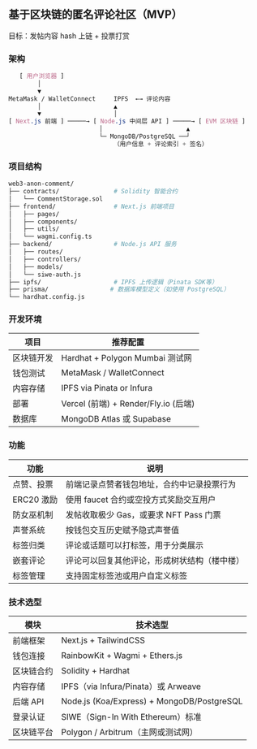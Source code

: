 ## 基于区块链的匿名评论社区（MVP）
目标：发帖内容 hash 上链 + 投票打赏

### 架构
```css
   [ 用户浏览器 ]
        │
        ▼
MetaMask / WalletConnect     IPFS  ←→ 评论内容
        │                    ▲
        ▼                    │
[ Next.js 前端 ] ─────→ [ Node.js 中间层 API ] ─────→ [ EVM 区块链 ]
                         │                       ▲
                         └─ MongoDB/PostgreSQL ──┘
                             （用户信息 + 评论索引 + 签名）
```

### 项目结构
```bash
web3-anon-comment/
├── contracts/               # Solidity 智能合约
│   └── CommentStorage.sol
├── frontend/                # Next.js 前端项目
│   ├── pages/
│   ├── components/
│   ├── utils/
│   └── wagmi.config.ts
├── backend/                 # Node.js API 服务
│   ├── routes/
│   ├── controllers/
│   ├── models/
│   └── siwe-auth.js
├── ipfs/                    # IPFS 上传逻辑（Pinata SDK等）
├── prisma/                 # 数据库模型定义（如使用 PostgreSQL）
└── hardhat.config.js
```

### 开发环境
| 项目    | 推荐配置                             |
| ----- | -------------------------------- |
| 区块链开发 | Hardhat + Polygon Mumbai 测试网     |
| 钱包测试  | MetaMask / WalletConnect         |
| 内容存储  | IPFS via Pinata or Infura        |
| 部署    | Vercel (前端) + Render/Fly.io (后端) |
| 数据库   | MongoDB Atlas 或 Supabase         |


### 功能
| 功能   | 说明                     |
| -------- | -------------------------- |
| 点赞、投票    | 前端记录点赞者钱包地址，合约中记录投票行为      |
| ERC20 激励 | 使用 faucet 合约或空投方式奖励交互用户    |
| 防女巫机制    | 发帖收取极少 Gas，或要求 NFT Pass 门票 |
| 声誉系统     | 按钱包交互历史赋予隐式声誉值             |
| 标签归类 | 评论或话题可以打标签，用于分类展示      |
| 嵌套评论 | 评论可以回复其他评论，形成树状结构（楼中楼） |
| 标签管理 | 支持固定标签池或用户自定义标签        |


### 技术选型
| 模块     | 技术选型                                       |
| ------ | ------------------------------------------ |
| 前端框架   | Next.js + TailwindCSS                      |
| 钱包连接   | RainbowKit + Wagmi + Ethers.js             |
| 区块链合约  | Solidity + Hardhat                         |
| 内容存储   | IPFS（via Infura/Pinata）或 Arweave           |
| 后端 API | Node.js (Koa/Express) + MongoDB/PostgreSQL |
| 登录认证   | SIWE（Sign-In With Ethereum）标准              |
| 区块链平台  | Polygon / Arbitrum（主网或测试网）                 |
